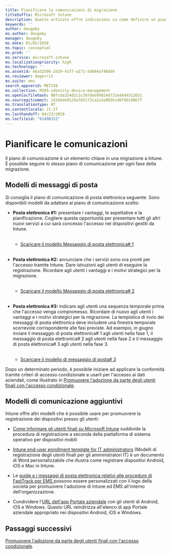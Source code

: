 ```yaml
---
title: Pianificare le comunicazioni di migrazione
titleSuffix: Microsoft Intune
description: Questo articolo offre indicazioni su come definire un piano e una strategia per le comunicazioni durante la migrazione a Microsoft Intune.
keywords: ''
author: dougeby
ms.author: dougeby
manager: dougeby
ms.date: 01/02/2018
ms.topic: conceptual
ms.prod: ''
ms.service: microsoft-intune
ms.localizationpriority: high
ms.technology: ''
ms.assetid: e6a52506-2d29-41f7-a171-5d684a740dd4
ms.reviewer: dagerrit
ms.suite: ems
search.appverid: MET150
ms.collection: M365-identity-device-management
ms.openlocfilehash: 08fcda324d2c3c397deb99924d731ed4d4512651
ms.sourcegitcommit: 143dade9125e7b5173ca2a3a902bcd6f4b14067f
ms.translationtype: HT
ms.contentlocale: it-IT
ms.lasthandoff: 04/23/2019
ms.locfileid: "61490152"
---
```

# <a name="plan-communications"></a>Pianificare le comunicazioni

Il piano di comunicazione è un elemento chiave in una migrazione a Intune. È possibile seguire lo stesso piano di comunicazione per ogni fase della migrazione.

## <a name="email-templates"></a>Modelli di messaggi di posta

Si consiglia il piano di comunicazione di posta elettronica seguente. Sono disponibili modelli da adattare al piano di comunicazione scelto:

-   **Posta elettronica \#1:** presentare i vantaggi, le aspettative e la pianificazione. Cogliere questa opportunità per presentare tutti gli altri nuovi servizi a cui sarà concesso l'accesso nei dispositivi gestiti da Intune.<br/><br/>


    -   [Scaricare il modello Messaggio di posta elettronica\# 1](https://gallery.technet.microsoft.com/Intune-migration-guide-end-e3209b35)
<br></br>

-   **Posta elettronica \#2:** annunciare che i servizi sono ora pronti per l'accesso tramite Intune. Dare istruzioni agli utenti di eseguire la registrazione. Ricordare agli utenti i vantaggi e i motivi strategici per la migrazione.<br/><br/>


    -   [Scaricare il modello Messaggio di posta elettronica\# 2](https://gallery.technet.microsoft.com/Intune-migration-guide-end-a9d25eb5)
<br></br>

-   **Posta elettronica \#3:** indicare agli utenti una sequenza temporale prima che l'accesso venga compromesso. Ricordare di nuovo agli utenti i vantaggi e i motivi strategici per la migrazione. La tempistica di invio dei messaggi di posta elettronica deve includere una finestra temporale scorrevole corrispondente alle fasi previste. Ad esempio, in giugno inviare il messaggio di posta elettronica\# 1 agli utenti nella fase 1, il messaggio di posta elettronica\# 2 agli utenti nella fase 2 e il messaggio di posta elettronica\# 3 agli utenti nella fase 3.<br/><br/>

    -   [Scaricare il modello di messaggio di posta\# 3](https://gallery.technet.microsoft.com/Intune-migration-guide-end-831521b5)

Dopo un determinato periodo, è possibile iniziare ad applicare la conformità tramite criteri di accesso condizionale e usarli per l'accesso ai dati aziendali, come illustrato in [Promuovere l'adozione da parte degli utenti finali con l'accesso condizionale](migration-guide-drive-adoption.md).

## <a name="additional-communication-templates"></a>Modelli di comunicazione aggiuntivi

Intune offre altri modelli che è possibile usare per promuovere la registrazione dei dispositivi presso gli utenti:

-   [Come informare gli utenti finali su Microsoft Intune](end-user-educate.md) suddivide la procedura di registrazione a seconda della piattaforma di sistema operativo per dispositivi mobili

-   [Intune end-user enrollment template for IT administrators](https://gallery.technet.microsoft.com/End-user-Intune-enrollment-55dfd64a) (Modelli di registrazione degli utenti finali per gli amministratori IT) è un documento di Word personalizzabile che illustra come registrare dispositivi Android, iOS e Mac in Intune.

-   Le [guide e i messaggi di posta elettronica relativi alle procedure di FastTrack per EMS ](https://gallery.technet.microsoft.com/FastTrack-for-EMS-How-To-f170da4c) possono essere personalizzati con il logo della società per promuovere l'adozione di Intune ed EMS all'interno dell'organizzazione.

-   Condividere l'[URL dell'app Portale aziendale](http://go.microsoft.com/fwlink/?LinkID=396941) con gli utenti di Android, iOS e Windows. Questo URL reindirizza all'elenco di app Portale aziendale appropriato nei dispositivi Android, iOS e Windows.

## <a name="next-steps"></a>Passaggi successivi

[Promuovere l'adozione da parte degli utenti finali con l'accesso condizionale](migration-guide-drive-adoption.md).

